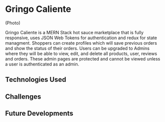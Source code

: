 # Gringo Caliente
 (Photo)

Gringo Caliente is a MERN Stack hot sauce marketplace that is fully responsive, uses JSON Web Tokens for authentication and redux for state managment.  Shoppers can create profiles which will save previous orders and show the status of their orders.  Users can be upgraded to Admins where they will be able to view, edit, and delete all products, user, reviews and orders.  These admin pages are protected and cannot be viewed unless a user is authenticated as an admin. 

## Technologies Used

## Challenges

## Future Developments


